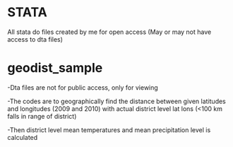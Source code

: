 # STATA
All stata do files created by me for open access (May or may not have access to dta files)

# geodist_sample
-Dta files are not for public access, only for viewing

-The codes are to geographically find the distance between given latitudes and longitudes (2009 and 2010) with actual district level lat lons (<100 km falls in range of district) 

-Then district level mean temperatures and mean precipitation level is calculated
